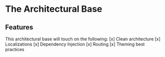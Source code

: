 # The Architectural Base

## Features

This architectural base will touch on the following:
[x] Clean architecture
[x] Localizations
[x] Dependency Injection
[x] Routing
[x] Theming best practices